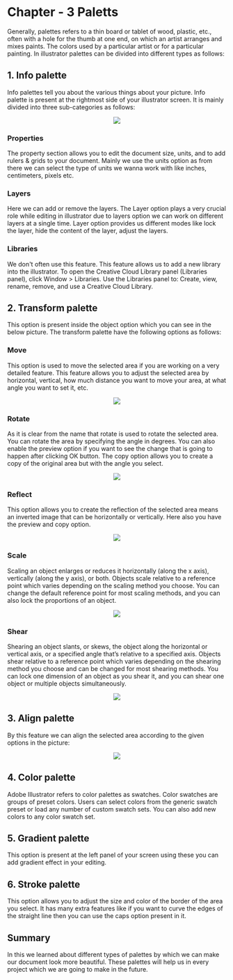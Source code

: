 # Chapter - 3 Paletts 
Generally, palettes refers to a thin board or tablet of wood, plastic, etc., often with a hole for the thumb at one end, on which an artist arranges and mixes paints. The colors used by a particular artist or for a particular painting. In illustrator palettes can be divided into different types as follows:
##  1. Info palette 
Info palettes tell you about the various things about your picture. Info palette is present at the rightmost side of your illustrator screen. It is mainly divided into three sub-categories as follows:

<p text align="center"><img src="https://helpx.adobe.com/content/dam/help/en/illustrator/how-to/basics-essentials-workspace-illustrator/_jcr_content/main-pars/image_673060514/basics-essentials-workspace-illustrator_step2.jpg"></p>

### Properties
The property section allows you to edit the document size, units, and to add rulers & grids to your document. Mainly we use the units option as from there we can select the type of units we wanna work with like inches, centimeters, pixels etc. 
### Layers 
Here we can add or remove the layers. The Layer option plays a very crucial role while editing in illustrator due to layers option we can work on different layers at a single time. Layer option provides us different modes like lock the layer, hide the content of the layer, adjust the layers.
### Libraries
We don't often use this feature. This feature allows us to add a new library into the illustrator. To open the Creative Cloud Library panel (Libraries panel), click Window > Libraries. Use the Libraries panel to: Create, view, rename, remove, and use a Creative Cloud Library.
## 2. Transform palette
This option is present inside the object option which you can see in the below picture. The transform palette have the following options as follows:

### Move
This option is used to move the selected area if you are working on a very detailed feature. This feature allows you to adjust the selected area by horizontal, vertical, how much distance you want to move your area, at what angle you want to set it, etc.

<p text align="center"><img src="https://i.stack.imgur.com/etcrD.jpg"></p>

### Rotate
As it is clear from the name that rotate is used to rotate the selected area. You can rotate the area by specifying the angle in degrees. You can also enable the preview option if you want to see the change that is going to happen after clicking OK button. The copy option allows you to create a copy of the original area but with the angle you select.
<p text align="center"><img src="https://www.digitional.com/wp-content/uploads/2018/12/Rotate.jpg"></p>

### Reflect
This option allows you to create the reflection of the selected area means an inverted image that can be horizontally or vertically. Here also you have the preview and copy option. 
<p text align="center"><img src="https://user-images.githubusercontent.com/54719422/93715752-dbcd2480-fb88-11ea-93ec-b9f6fd0c5ca4.png"></p>

### Scale
Scaling an object enlarges or reduces it horizontally (along the x axis), vertically (along the y axis), or both. Objects scale relative to a reference point which varies depending on the scaling method you choose. You can change the default reference point for most scaling methods, and you can also lock the proportions of an object.
<p text align="center"><img src="https://i.stack.imgur.com/nlffu.png"></p>

### Shear
Shearing an object slants, or skews, the object along the horizontal or vertical axis, or a specified angle that’s relative to a specified axis. Objects shear relative to a reference point which varies depending on the shearing method you choose and can be changed for most shearing methods. You can lock one dimension of an object as you shear it, and you can shear one object or multiple objects simultaneously.
<p text align="center"><img src="https://cdn.tutsplus.com/vector/uploads/legacy/tuts/000_2010/288_Illustrator_Transformations/14.jpg"></p>

## 3. Align palette 
By this feature we can align the selected area according to the given options in the picture:
<p text align="center"><img src="https://user-images.githubusercontent.com/54719422/93715996-66625380-fb8a-11ea-9b29-8f2868d47346.png"></p>

## 4. Color palette
Adobe Illustrator refers to color palettes as swatches. Color swatches are groups of preset colors. Users can select colors from the generic swatch preset or load any number of custom swatch sets. You can also add new colors to any color swatch set.
## 5. Gradient palette 
This option is present at the left panel of your screen using these you can add gradient effect in your editing.
## 6. Stroke palette
This option allows you to adjust the size and color of the border of the area you select. It has many extra features like if you want to curve the edges of the straight line then you can use the caps option present in it.
## Summary
In this we learned about different types of palettes by which we can make our document look more beautiful. These palettes will help us in every project which we are going to make in the future.